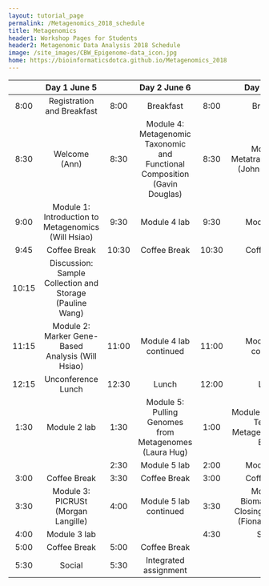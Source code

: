 ```yaml
---
layout: tutorial_page
permalink: /Metagenomics_2018_schedule
title: Metagenomics
header1: Workshop Pages for Students
header2: Metagenomic Data Analysis 2018 Schedule
image: /site_images/CBW_Epigenome-data_icon.jpg
home: https://bioinformaticsdotca.github.io/Metagenomics_2018
---
```



| | **Day 1 June 5** | | **Day 2 June 6** | | **Day 3 June 7** |    
| :---: | :---: | :---: | :---: | :---: | :---: |  
| 8:00 | Registration and Breakfast | 8:00 | Breakfast | 8:00 | Breakfast |        
| 8:30 | Welcome (Ann) | 8:30 | Module 4: Metagenomic Taxonomic and Functional Composition (Gavin Douglas) | 8:30 | Module 6: Metatranscriptomics (John Parkinson) |    
| 9:00 | Module 1: Introduction to Metagenomics (Will Hsiao) | 9:30 | Module 4 lab | 9:30 | Module 6 lab |    
| 9:45 | Coffee Break | 10:30 | Coffee Break | 10:30 | Coffee Break |   
| 10:15 | Discussion: Sample Collection and Storage (Pauline Wang) | | |
| 11:15 | Module 2: Marker Gene-Based Analysis (Will Hsiao) | 11:00 | Module 4 lab continued | 11:00 | Module 6 lab continued | 
| 12:15 | Unconference Lunch | 12:30 | Lunch | 12:00 | Lunch |  
| 1:30 | Module 2 lab | 1:30 | Module 5: Pulling Genomes from Metagenomes (Laura Hug) | 1:00 | Module 7: Statistical Tests for Metagenomics (Rob Beiko) |  
| | | 2:30 | Module 5 lab | 2:00 | Module 7 lab |  
| 3:00 | Coffee Break | 3:30 | Coffee Break | 3:00 | Coffee Break | 
| 3:30 | Module 3: PICRUSt (Morgan Langille) | 4:00 | Module 5 lab continued | 3:30 | Module 8: Biomarkers and Closing Comments (Fiona Brinkman) |   
| 4:00 | Module 3 lab | | | 4:30 | Survey |    
| 5:00 | Coffee Break | 5:00 | Coffee Break | | |   
| 5:30 | Social | 5:30 | Integrated assignment | | |  
 

  
